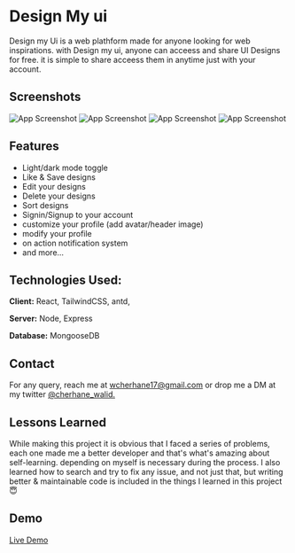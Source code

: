 
# Design My ui

Design my Ui is a web plathform made for anyone looking for web inspirations. with Design my ui, anyone can acceess and share UI Designs for free. 
it is simple to share acceess them in anytime just with your account.


## Screenshots

![App Screenshot](https://0x0.st/ob7-.png)
![App Screenshot](https://0x0.st/ob7o.png)
![App Screenshot](https://0x0.st/ob7H.png)
![App Screenshot](https://0x0.st/ob7X.png)


## Features

- Light/dark mode toggle
- Like & Save designs
- Edit your designs
- Delete your designs
- Sort designs 
- Signin/Signup to your account
- customize your profile (add avatar/header image)
- modify your profile
- on action notification system
- and more...

## Technologies Used:

**Client:** React, TailwindCSS, antd,

**Server:** Node, Express

**Database:** MongooseDB
## Contact

For any query, reach me at wcherhane17@gmail.com or drop me a DM at my twitter
[@cherhane_walid.](https://twitter.com/cherhane_walid)
 


## Lessons Learned

While making this project it is obvious that I faced a series of problems, each one made me a better developer and that's what's amazing about self-learning. depending on myself is necessary during the process. I also learned how to search and try to fix any issue, and not just that, but writing better & maintainable code is included in the things I learned in this project 😇
## Demo

[Live Demo](https://design-my-ui.vercel.app)

